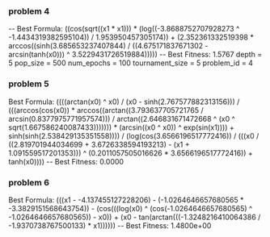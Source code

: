 ### problem 4
-- Best Formula: ((cos(sqrt((x1 * x1))) * (log((-3.8688752707928273 ^ -1.4434319382595104)) / 1.953950457305174)) + (2.352361332519398 * arccos((sinh(3.685653237407844) / ((4.675171837671302 - arcsin(tanh(x0))) ^ 3.5229431726519884)))))
-- Best Fitness: 1.5767
depth = 5
pop_size = 500
num_epochs = 100
tournament_size = 5
problem_id = 4




### problem 5
Best Formula: ((((arctan(x0) ^ x0) / (x0 - sinh(2.767577882313156))) / (((arccos(cos(x0)) * arccos((arctan((3.793637705721765 / arcsin(0.8377975771957574))) / arctan((2.646831671472668 ^ (x0 ^ sqrt(1.667586240087433))))))) * (arcsin((x0 ^ x0)) ^ exp(sin(x1)))) + sinh(sinh(2.538429135351558)))) / (log(cos(3.6566196517772416)) / (((x0 / ((2.819701944034699 + 3.6726338594193213) - (x1 + 1.091559517201353))) ^ (0.2011057505016626 * 3.6566196517772416)) + tanh(x0))))
-- Best Fitness: 0.0000


### problem 6
Best Formula: (((x1 - -4.137455127228206) - (-1.0264646657680565 * -3.3829151568643754)) - (cos(((log(x0) ^ (cos(-1.0264646657680565) ^ -1.0264646657680565)) - x0)) + (x0 - tan(arctan(((-1.3248216410064386 / -1.9370738767500133) * x1))))))
-- Best Fitness: 1.4800e+00